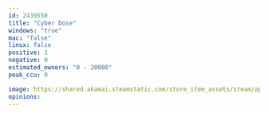 ```yaml
---
id: 2439550
title: "Cyber Dose"
windows: "true"
mac: "false"
linux: false
positive: 1
negative: 0
estimated_owners: "0 - 20000"
peak_ccu: 0

image: https://shared.akamai.steamstatic.com/store_item_assets/steam/apps/2439550/header.jpg?t=1728666019
opinions:
---
```

